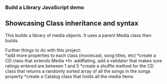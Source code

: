 ### Build a Library JavaScript demo
## Showcasing Class inheritance and syntax

This builds a library of media objects.  It uses a parent Media class then builds 

Further things to do with this project:  
*add more properties to each class (moviecast, song titles, etc)
*create a CD class that extends Media
*In .addRating, add a validator that makes sure ratings entered are between 1 and 5
*create a shuffle method for the CD class that returns a randomly sorted array of all the songs in the songs property
*create a Catalog class that holds all the media items
